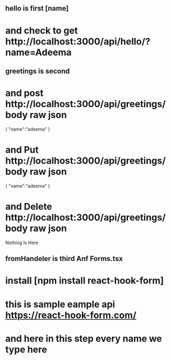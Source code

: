 ## hello is first [name]

# and check to get http://localhost:3000/api/hello/?name=Adeema

## greetings is second

# and post http://localhost:3000/api/greetings/ body raw json

{
"name":"adeema"
}

# and Put http://localhost:3000/api/greetings/ body raw json

{
"name":"adeema"
}

# and Delete http://localhost:3000/api/greetings/ body raw json

Nothing Is Here

## fromHandeler is third Anf Forms.tsx

# install [npm install react-hook-form]

# this is sample eample api https://react-hook-form.com/

# and here in this step every name we type here
